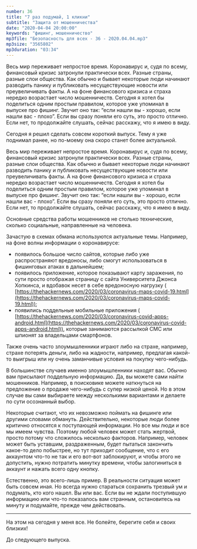 ```yaml
---
number: 36
title: "7 раз подумай, 1 кликни"
subtitle: "Защита от мошенничества"
date: "2020-04-04 20:00:00"
keywords: "фишинг, мошенничество"
mp3file: "Безопасность для всех - 36 - 2020.04.04.mp3"
mp3size: "3565802"
mp3duration: "03:34"
---
```


Весь мир переживает непростое время. Коронавирус и, судя по всему, финансовый кризис затронули практически всех. Разные страны, разные слои общества. Как обычно и бывает некоторые люди начинают разводить панику и публиковать несуществующие новости или преувеличивать факты. А на фоне финансового кризиса и страха нередко возрастает число мошенничеств. Сегодня я хотел бы поделиться одним простым правилом, которое уже упоминал в выпуске про фишинг. Звучит оно так: “если нашли вы - хорошо, если нашли вас - плохо”. Если вы сразу поняли его суть, это просто отлично. Если нет, то продолжайте слушать, сейчас расскажу, что я имею в виду.

<!--more-->

Сегодня я решил сделать совсем короткий выпуск. Тему я уже поднимал ранее, но по-моему она скоро станет более актуальной.

Весь мир переживает непростое время. Коронавирус и, судя по всему, финансовый кризис затронули практически всех. Разные страны, разные слои общества. Как обычно и бывает некоторые люди начинают разводить панику и публиковать несуществующие новости или преувеличивать факты. А на фоне финансового кризиса и страха нередко возрастает число мошенничеств. Сегодня я хотел бы поделиться одним простым правилом, которое уже упоминал в выпуске про фишинг. Звучит оно так: “если нашли вы - хорошо, если нашли вас - плохо”. Если вы сразу поняли его суть, это просто отлично. Если нет, то продолжайте слушать, сейчас расскажу, что я имею в виду.

Основные средства работы мошенников не столько технические, сколько социальные, направленные на человека.

Зачастую в схемах обмана используются актуальные темы. Например, на фоне волны информации о коронавирусе:
- появилось большое число сайтов, которые либо уже распространяют вредоносы, либо смогут использоваться в фишинговых атаках в дальнейшем;
- появилось приложение, которое показывают карту заражения, по сути просто отображая страницу с сайта Университета Джонса Хопкинса, и вдобавок несет в себе вредоносную нагрузку ( [https://thehackernews.com/2020/03/coronavirus-maps-covid-19.html](https://thehackernews.com/2020/03/coronavirus-maps-covid-19.html));
- появились поддельные мобильные приложения  ( [https://thehackernews.com/2020/03/coronavirus-covid-apps-android.html](https://thehackernews.com/2020/03/coronavirus-covid-apps-android.html)), которые занимаются рассылкой СМС или шпионят за владельцами смартфонов.

Также очень часто злоумышленники играют либо на страхе, например, страхе потерять деньги, либо на жадности, например, предлагая какой-то выигрыш или ну очень заманчивые условия на покупку чего-нибудь.

В большинстве случаев именно злоумышленники находят вас. Обычно вам присылают поддельную информацию. Да, вы можете сами найти мошенников. Например, в поисковике можете наткнуться на предложение о продаже чего-нибудь с супер низкой ценой. Но в этом случае вы сами выбираете между несколькими вариантами и делаете по сути осознанный выбор.

Некоторые считают, что их невозможно поймать на фишинге или другими словами обмануть. Действительно, некоторые люди более критично относятся к поступающей информации. Но все мы люди и все мы имеем чувства. Поэтому любой человек может стать жертвой, просто потому что сложилось несколько факторов. Например, человек может быть уставшим, раздраженным, будет пытаться закончить какое-то дело побыстрее, но тут приходит сообщение, что с его аккаунтом что-то не так и его вот-вот заблокируют, и чтобы этого не допустить, нужно потратить минутку времени, чтобы залогиниться в аккаунт и нажать всего одну кнопку.

Естественно, это всего-лишь пример. В реальности ситуация может быть совсем иная. Но всегда нужно стараться сохранить трезвый ум и подумать, кто кого нашел. Вы или вас. Если вы не ждали поступившую информацию или что-то показалось вам странным, остановитесь на минуту и подумайте, прежде чем действовать.

---

На этом на сегодня у меня все. Не болейте, берегите себя и своих близких!

До следующего выпуска.



